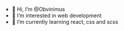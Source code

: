 - 👋 Hi, I’m @Obvinimus
- 👀 I’m interested in web development
- 🌱 I’m currently learning react, css and scss

<!---
Obvinimus/Obvinimus is a ✨ special ✨ repository because its `README.md` (this file) appears on your GitHub profile.
You can click the Preview link to take a look at your changes.
--->
